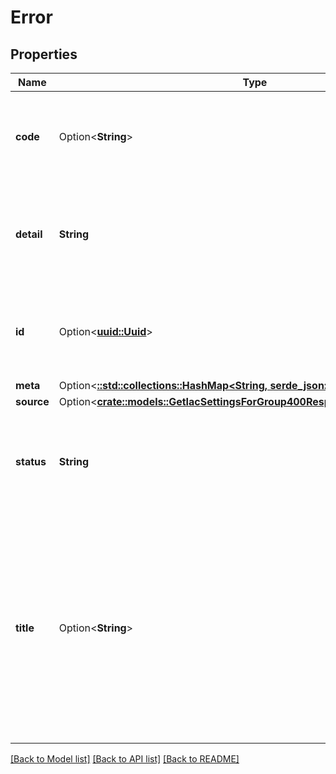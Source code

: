 # Error

## Properties

Name | Type | Description | Notes
------------ | ------------- | ------------- | -------------
**code** | Option<**String**> | An application-specific error code, expressed as a string value. | [optional]
**detail** | **String** | A human-readable explanation specific to this occurrence of the problem. | 
**id** | Option<[**uuid::Uuid**](uuid::Uuid.md)> | A unique identifier for this particular occurrence of the problem. | [optional]
**meta** | Option<[**::std::collections::HashMap<String, serde_json::Value>**](serde_json::Value.md)> |  | [optional]
**source** | Option<[**crate::models::GetIacSettingsForGroup400ResponseErrorsInnerSource**](getIacSettingsForGroup_400_response_errors_inner_source.md)> |  | [optional]
**status** | **String** | The HTTP status code applicable to this problem, expressed as a string value. | 
**title** | Option<**String**> | A short, human-readable summary of the problem that SHOULD NOT change from occurrence to occurrence of the problem, except for purposes of localization. | [optional]

[[Back to Model list]](../README.md#documentation-for-models) [[Back to API list]](../README.md#documentation-for-api-endpoints) [[Back to README]](../README.md)


